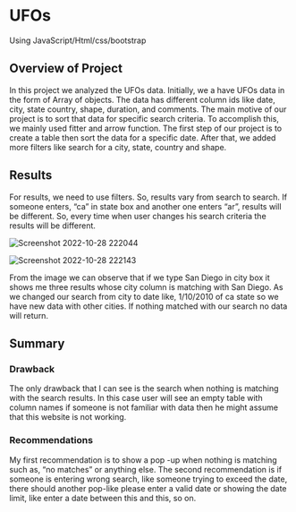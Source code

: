 # UFOs
Using JavaScript/Html/css/bootstrap
## Overview of Project 
In this project we analyzed the UFOs data. Initially, we a have UFOs data in the form of Array of objects. The data has different column ids like date, city, state country, shape, duration, and comments.  The main motive of our project is to sort that data for specific search criteria. To accomplish this, we mainly used fitter and arrow function. The first step of our project is to create a table then sort the data for a specific date. After that, we added more filters like search for a city, state, country and shape. 
## Results
For results, we need to use filters. So, results vary from search to search. If someone enters, “ca” in state box and another one enters “ar”, results will be different. So, every time when user changes his search criteria the results will be different. 

![Screenshot 2022-10-28 222044](https://user-images.githubusercontent.com/111101038/198841394-50185d71-303b-4928-9024-1f6709a11175.png)

![Screenshot 2022-10-28 222143](https://user-images.githubusercontent.com/111101038/198841400-02278f6d-b442-4d03-8200-51f781531d9d.png)


From the image we can observe that if we type San Diego in city box it shows me three results whose city column is matching with San Diego. As we changed our search from city to date like, 1/10/2010 of ca state so we have new data with other cities. If nothing matched with our search no data will return. 
## Summary 
 ### Drawback 
The only drawback that I can see is the search when nothing is matching with the search results. In this case user will see an empty table with column names if someone is not familiar with data then he might assume that this website is not working.
### Recommendations
My first recommendation is to show a pop -up when nothing is matching such as, “no matches” or anything else. 
The second recommendation is if someone is entering wrong search, like someone trying to exceed the date, there should another pop-like please enter a valid date or showing the date limit, like enter a date between this and this, so on. 
